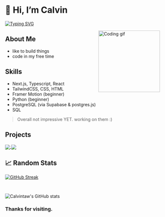 # 👋 Hi, I’m Calvin

[![Typing SVG](https://readme-typing-svg.demolab.com/?lines=Student+%26+Developer&font=Fira+Code&size=24)](https://git.io/typing-svg)

<img align="right" src="https://media1.giphy.com/media/v1.Y2lkPTc5MGI3NjExcmNja3Z0dnYyOWF3cDBkaWRrN2ZsZXUxZDFlZmxoYWljNmJjdHcxbyZlcD12MV9pbnRlcm5hbF9naWZfYnlfaWQmY3Q9Zw/Dh5q0sShxgp13DwrvG/giphy.gif" width="200" alt="Coding gif" />

## About Me

- like to build things
- code in my free time
  <br>

## Skills

- Next.js, Typescript, React
- TailwindCSS, CSS, HTML
- Framer Motion (beginner)
- Python (beginner)
- PostgreSQL (via Supabase & postgres.js)
- SQL
> Overall not impressive YET. working on them :)
> <br>

## Projects

<a href="https://github.com/calvintaw/discord_clone">
  <img align="center" src="https://github-readme-stats.vercel.app/api/pin/?username=calvintaw&repo=discord_clone&theme=aura" />
</a>

<a href="https://github.com/calvintaw/lenscape">
  <img align="center" src="https://github-readme-stats.vercel.app/api/pin/?username=calvintaw&repo=lenscape&theme=aura" />
</a>

<br>

## 📈 Random Stats

[![GitHub Streak](https://streak-stats.demolab.com/?user=calvintaw&theme=aura)](https://git.io/streak-stats)

<br>

![Calvintaw's GitHub stats](https://github-readme-stats.vercel.app/api?username=calvintaw&show_icons=true&theme=aura)
<br>

### Thanks for visiting.
